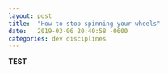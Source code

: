 ```yaml
---
layout: post
title:  "How to stop spinning your wheels"
date:   2019-03-06 20:40:58 -0600
categories: dev disciplines
---
```

**TEST**